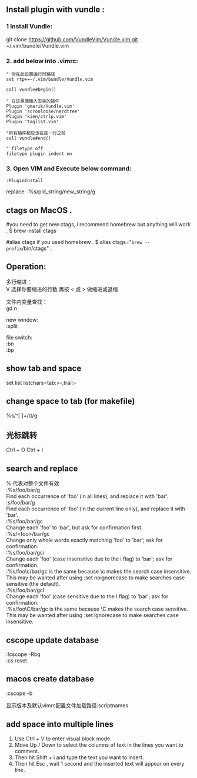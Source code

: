 
## Install plugin with vundle :  

### 1 Install Vundle:  
git clone https://github.com/VundleVim/Vundle.vim.git ~/.vim/bundle/Vundle.vim

### 2. add below into .vimrc:

```
" 你在此设置运行时路径
set rtp+=~/.vim/bundle/Vundle.vim

call vundle#begin()

" 在这里面输入安装的插件
Plugin 'gmarik/Vundle.vim'
Plugin 'scrooloose/nerdtree'
Plugin 'kien/ctrlp.vim'
Plugin 'taglist.vim'

"所有插件都应该在这一行之前
call vundle#end()

" filetype off
filetype plugin indent on
```

### 3. Open VIM and Execute below command:
``` 
:PluginInstall
```

replace:
:%s/pld_string/new_string/g

## ctags on MacOS . 
#you need to get new ctags, i recommend homebrew but anything will work . 
$ brew install ctags  

#alias ctags if you used homebrew . 
$ alias ctags="`brew --prefix`/bin/ctags" . 


## Operation:

多行缩进：  
V 选择你要缩进的行数
再按 < 或 > 做缩进或退缩

文件内变量查找：  
gd 
n

new window:  
:split

file switch:  
:bn  
:bp

## show tab and space  
set list listchars=tab:>-,trail:-  

## change space to tab (for makefile)
%s/^[ ]\+/\t/g

## 光标跳转  
Ctrl + O
Ctrl + I
## search and replace  
% 代表对整个文件有效  
:%s/foo/bar/g  
Find each occurrence of 'foo' (in all lines), and replace it with 'bar'.  
:s/foo/bar/g  
Find each occurrence of 'foo' (in the current line only), and replace it with 'bar'.  
:%s/foo/bar/gc  
Change each 'foo' to 'bar', but ask for confirmation first.  
:%s/\<foo\>/bar/gc  
Change only whole words exactly matching 'foo' to 'bar'; ask for confirmation.  
:%s/foo/bar/gci  
Change each 'foo' (case insensitive due to the i flag) to 'bar'; ask for confirmation.  
:%s/foo\c/bar/gc is the same because \c makes the search case insensitive.  
This may be wanted after using :set noignorecase to make searches case sensitive (the default).  
:%s/foo/bar/gcI  
Change each 'foo' (case sensitive due to the I flag) to 'bar'; ask for confirmation.  
:%s/foo\C/bar/gc is the same because \C makes the search case sensitive.  
This may be wanted after using :set ignorecase to make searches case insensitive.  

## cscope update database
:!cscope -Rbq  
:cs reset
## macos create database
:cscope -b 

显示版本及默认vimrc配置文件加载路径:scriptnames

## add space into multiple lines
1. Use Ctrl + V to enter visual block mode.  
2. Move Up / Down to select the columns of text in the lines you want to comment.  
3. Then hit Shift + i and type the text you want to insert.  
4. Then hit Esc , wait 1 second and the inserted text will appear on every line.  

